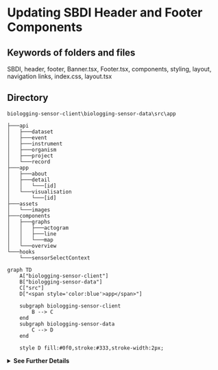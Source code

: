 # Updating SBDI Header and Footer Components

## Keywords of folders and files
SBDI, header, footer, Banner.tsx, Footer.tsx, components, styling, layout, navigation links, index.css, layout.tsx

## Directory
```
biologging-sensor-client\biologging-sensor-data\src\app
```

```
├───api
│   ├───dataset
│   ├───event
│   ├───instrument
│   ├───organism
│   ├───project
│   └───record
├───app
│   ├───about
│   ├───detail
│   │   └───[id]
│   └───visualisation
│       └───[id]
├───assets
│   └───images
├───components
│   ├───graphs
│   │   ├───actogram
│   │   ├───line
│   │   └───map
│   └───overview
└───hooks
    └───sensorSelectContext
```

```mermaid
graph TD
    A["biologging-sensor-client"] 
    B["biologging-sensor-data"]
    C["src"]
    D["<span style='color:blue'>app</span>"]

    subgraph biologging-sensor-client
        B --> C
    end
    subgraph biologging-sensor-data
        C --> D
    end

    style D fill:#0f0,stroke:#333,stroke-width:2px;

```


<details>
  <summary><strong>See Further Details</strong></summary>

To update the SBDI header and footer components to reflect changes in styling or layout as per the SBDI guidelines, you'll need to modify the `Banner.tsx` and `Footer.tsx` files in the **componenets** folder. Here's how you can approach it:

## Updating Banner Component (`Banner.tsx`):

### Styling Changes:
To update the styling of the header, you would modify the HTML structure and CSS classes within the `Banner.tsx` file. This involves adjusting the classNames, inline styles, or any other styling attributes to match the SBDI guidelines.

### Importing Stylesheets:

Add any new stylesheet links required for SBDI styling within the <head> section of the `layout.tsx` file. These should follow the SBDI guidelines.

### Layout Changes:
If you need to change the layout of the header, such as repositioning elements or adding/removing components, you would edit the JSX structure within the `Banner.tsx` file. This includes modifying the nested div elements, adding new components, or removing existing ones.

### Link Updates:
If there are changes to the navigation links or their destinations, you would update the `HomeLink`, `DatasetOverviewLink` and `VisualisationLink` components defined in the `links.tsx` file. Ensure that the `href` attributes of the `Link` components point to the correct URLs based on the SBDI guidelines.

## Updating Footer Component (`Footer.tsx`):

### Styling Changes:
Similar to the header, you would update the styling of the footer by modifying the HTML structure and CSS classes within the `Footer.tsx` file. Adjust the classNames, inline styles, or any other styling attributes to match the SBDI guidelines.

### Layout Changes:
To change the layout of the footer, such as adjusting the arrangement of sections or widgets, you would edit the JSX structure within the `Footer.tsx` file. Modify the nested div elements and their classNames accordingly.

### Link Updates:
If there are changes to the footer navigation links or their destinations, you would update the URLs within the `Footer.tsx` file. Ensure that the `href` attributes of anchor (`<a>`) elements point to the correct URLs based on the SBDI guidelines.

### Copyright Year:
If the copyright year needs to be updated dynamically, ensure that the logic for retrieving the current year (`{new Date().getFullYear()}`) remains intact within the `Footer.tsx` file.

## Updating index.css (`index.css`)

### General Styling:

Make adjustments to the existing CSS rules in the `index.css` file to align with the updated SBDI styling guidelines. This may involve modifying font styles, colors, spacing, etc.

### Removing Temporary Styling:

Remove any temporary styling that was added previously and replace it with the finalized styling provided by SBDI guidelines.

### Adding New Styling:

If there are new styling rules provided by the SBDI guidelines, add them to the `index.css` file accordingly.

</details>